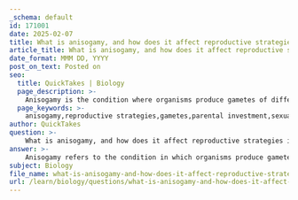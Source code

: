 ```yaml
---
_schema: default
id: 171001
date: 2025-02-07
title: What is anisogamy, and how does it affect reproductive strategies in different species?
article_title: What is anisogamy, and how does it affect reproductive strategies in different species?
date_format: MMM DD, YYYY
post_on_text: Posted on
seo:
  title: QuickTakes | Biology
  page_description: >-
    Anisogamy is the condition where organisms produce gametes of different sizes, leading to distinct reproductive strategies and behaviors in different species. It impacts parental investment, sexual selection processes, mating systems like monogamy and polygyny, and results in sexual dimorphism.
  page_keywords: >-
    anisogamy,reproductive strategies,gametes,parental investment,sexual selection,mating systems,sexual dimorphism,feedback mechanisms
author: QuickTakes
question: >-
    What is anisogamy, and how does it affect reproductive strategies in different species?
answer: >-
    Anisogamy refers to the condition in which organisms produce gametes (reproductive cells) of different sizes. Typically, this involves larger, immobile eggs produced by females and smaller, mobile sperm produced by males. This fundamental difference in gamete size has significant implications for reproductive strategies and behaviors across various species.\n\n### Effects of Anisogamy on Reproductive Strategies\n\n1. **Parental Investment**: Anisogamy leads to differing levels of parental investment between the sexes. Females generally invest more energy in producing eggs, which are larger and require more resources. This higher investment often results in females being more selective in mate choice, as they seek males that can provide high-quality genes or resources. In contrast, males, producing numerous small sperm, may adopt strategies that maximize mating opportunities, often competing with other males for access to females.\n\n2. **Sexual Selection**: The differences in gamete size contribute to sexual selection, a form of natural selection where certain traits increase an individual's chances of reproducing. In many species, females may choose mates based on traits that signal good health or genetic fitness, such as elaborate displays or physical characteristics. Males, on the other hand, may engage in competition with other males, either through direct confrontation or through displays of strength or attractiveness.\n\n3. **Mating Systems**: Anisogamy influences the evolution of various mating systems:\n   - **Monogamy**: One male pairs with one female, often seen in species where both parents are needed for offspring survival.\n   - **Polygyny**: One male mates with multiple females, common in species where males can control access to resources or territories.\n   - **Polyandry**: One female mates with multiple males, which can occur in species where female reproductive success benefits from multiple mating partners.\n   - **Promiscuity**: Both sexes have multiple mating partners without forming long-term bonds, often seen in species with high gamete production.\n\n4. **Sexual Dimorphism**: Anisogamy can lead to sexual dimorphism, where males and females exhibit different physical traits. For example, males may develop larger body sizes or more elaborate features to attract females, while females may focus on traits that enhance their reproductive success.\n\n5. **Feedback Mechanisms**: The dynamics of mate choice and competition can create feedback mechanisms that influence evolutionary strategies. For instance, if females consistently choose males with certain traits, those traits may become more pronounced in the population over generations.\n\nIn summary, anisogamy is a crucial factor in shaping reproductive strategies across species. It influences parental investment, sexual selection, mating systems, and the evolution of sexual dimorphism, ultimately affecting the dynamics of competition and cooperation in mating behaviors. Understanding these implications provides insight into the complex interactions between biology and behavior in the context of evolutionary biology.
subject: Biology
file_name: what-is-anisogamy-and-how-does-it-affect-reproductive-strategies-in-different-species.md
url: /learn/biology/questions/what-is-anisogamy-and-how-does-it-affect-reproductive-strategies-in-different-species
---
```


&nbsp;